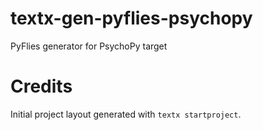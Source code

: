 # textx-gen-pyflies-psychopy

PyFlies generator for PsychoPy target


# Credits

Initial project layout generated with `textx startproject`.
